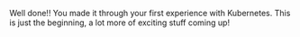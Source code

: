 Well done!! You made it through your first experience with Kubernetes. This is just the beginning, a lot more of exciting stuff coming up!
